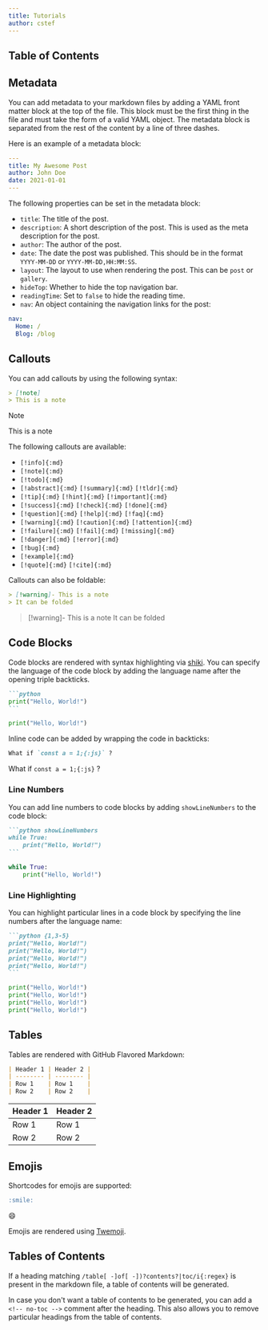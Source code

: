 ```yaml
---
title: Tutorials
author: cstef
---
```


## Table of Contents

## Metadata

You can add metadata to your markdown files by adding a YAML front matter block at the top of the file. This block must be the first thing in the file and must take the form of a valid YAML object. The metadata block is separated from the rest of the content by a line of three dashes.

Here is an example of a metadata block:

```yaml
---
title: My Awesome Post
author: John Doe
date: 2021-01-01
---
```

The following properties can be set in the metadata block:

- `title`: The title of the post.
- `description`: A short description of the post. This is used as the meta description for the post.
- `author`: The author of the post.
- `date`: The date the post was published. This should be in the format `YYYY-MM-DD` or `YYYY-MM-DD,HH:MM:SS`.
- `layout`: The layout to use when rendering the post. This can be `post` or `gallery`.
- `hideTop`: Whether to hide the top navigation bar.
- `readingTime`: Set to `false` to hide the reading time.
- `nav`: An object containing the navigation links for the post:
```yaml
nav:
  Home: /
  Blog: /blog        
``` 

## Callouts

You can add callouts by using the following syntax:

```markdown
> [!note]
> This is a note
```

> [!note]
> This is a note

The following callouts are available:

- `[!info]{:md}`
- `[!note]{:md}`
- `[!todo]{:md}`
- `[!abstract]{:md}` `[!summary]{:md}`  `[!tldr]{:md}`
- `[!tip]{:md}`  `[!hint]{:md}`  `[!important]{:md}`
- `[!success]{:md}`  `[!check]{:md}`  `[!done]{:md}`
- `[!question]{:md}`  `[!help]{:md}`  `[!faq]{:md}`
- `[!warning]{:md}`  `[!caution]{:md}`  `[!attention]{:md}`
- `[!failure]{:md}`  `[!fail]{:md}`  `[!missing]{:md}`
- `[!danger]{:md}`  `[!error]{:md}`
- `[!bug]{:md}`
- `[!example]{:md}`
- `[!quote]{:md}`  `[!cite]{:md}`

Callouts can also be foldable:

```markdown
> [!warning]- This is a note
> It can be folded
```

> [!warning]- This is a note
> It can be folded

## Code Blocks

Code blocks are rendered with syntax highlighting via [shiki](https://shiki.matsu.io/).
You can specify the language of the code block by adding the language name after the opening triple backticks.

~~~markdown
```python
print("Hello, World!")
```
~~~

```python
print("Hello, World!")
```

Inline code can be added by wrapping the code in backticks:

```markdown
What if `const a = 1;{:js}` ?
```

What if `const a = 1;{:js}` ?

### Line Numbers

You can add line numbers to code blocks by adding `showLineNumbers` to the code block:

~~~markdown
```python showLineNumbers
while True:
    print("Hello, World!")
```
~~~

```python showLineNumbers
while True:
    print("Hello, World!")
```

### Line Highlighting

You can highlight particular lines in a code block by specifying the line numbers after the language name:

~~~markdown
```python {1,3-5}
print("Hello, World!")
print("Hello, World!")
print("Hello, World!")
print("Hello, World!")
```
~~~

```python {1,3-5}
print("Hello, World!")
print("Hello, World!")
print("Hello, World!")
print("Hello, World!")
```

## Tables

Tables are rendered with GitHub Flavored Markdown:

```markdown
| Header 1 | Header 2 |
| -------- | -------- |
| Row 1    | Row 1    |
| Row 2    | Row 2    |
```

| Header 1 | Header 2 |
| -------- | -------- |
| Row 1    | Row 1    |
| Row 2    | Row 2    |

## Emojis

Shortcodes for emojis are supported:

```markdown
:smile:
```

:smile:

Emojis are rendered using [Twemoji](https://twemoji.twitter.com/).

## Tables of Contents

If a heading matching `/table[ -]of[ -])?contents?|toc/i{:regex}` is present in the markdown file, a table of contents will be generated.

In case you don't want a table of contents to be generated, you can add a `<!-- no-toc -->` comment after the heading.
This also allows you to remove particular headings from the table of contents.



